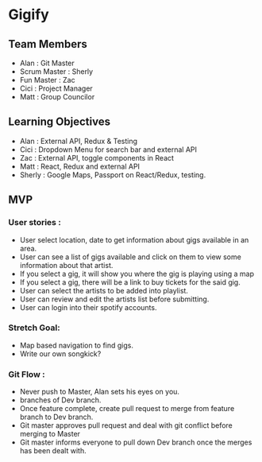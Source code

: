 # Gigify

## Team Members
* Alan : Git Master
* Scrum Master : Sherly
* Fun Master : Zac
* Cici : Project Manager
* Matt : Group Councilor

## Learning Objectives
* Alan : External API, Redux & Testing
* Cici : Dropdown Menu for search bar and external API
* Zac : External API, toggle components in React
* Matt : React, Redux and external API
* Sherly : Google Maps, Passport on React/Redux, testing.

## MVP

### User stories :

* User select location, date to get information about gigs available in an area.
* User can see a list of gigs available and click on them to view some information about that artist.
* If you select a gig, it will show you where the gig is playing using a map
* If you select a gig, there will be a link to buy tickets for the said gig.
* User can select the artists to be added into playlist.
* User can review and edit the artists list before submitting.
* User can login into their spotify accounts.


### Stretch Goal:
* Map based navigation to find gigs.
* Write our own songkick?

### Git Flow :
* Never push to Master, Alan sets his eyes on you. 
* branches of Dev branch.
* Once feature complete, create pull request to merge from feature branch to Dev branch.
* Git master approves pull request and deal with git conflict before merging to Master 
* Git master informs everyone to pull down Dev branch once the merges has been dealt with.
